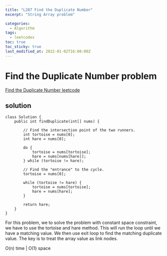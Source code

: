 ```yaml
---
title: "L287 Find the Duplicate Number"
excerpt: "String Array problem"

categories:
  - Algorithm
tags:
  - leetcodes
toc: true
toc_sticky: true
last_modified_at: 2022-01-02T16:00:00Z
---
```


# Find the Duplicate Number problem 

[Find the Duplicate Number leetcode](https://leetcode.com/problems/find-the-duplicate-number/)

## solution
```
class Solution {
    public int findDuplicate(int[] nums) {
        
        // Find the intersection point of the two runners.
        int tortoise = nums[0];
        int hare = nums[0];
        
        do {
            tortoise = nums[tortoise];
            hare = nums[nums[hare]];
        } while (tortoise != hare);

        // Find the "entrance" to the cycle.
        tortoise = nums[0];
        
        while (tortoise != hare) {
            tortoise = nums[tortoise];
            hare = nums[hare];
        }

        return hare;
    }
}
```
For this problem, we to solve the problem with constant space constraint, we have to use the tortoise and hare method. This will run the loop until we have a matching value. We then use exit loop to find the matching duplicate value.
The key is to treat the array value as link nodes.

O(n) time | O(1) space